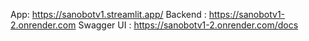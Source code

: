 App: https://sanobotv1.streamlit.app/
Backend : https://sanobotv1-2.onrender.com
Swagger UI : https://sanobotv1-2.onrender.com/docs
